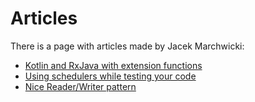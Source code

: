 # Articles

There is a page with articles made by Jacek Marchwicki:

* [Kotlin and RxJava with extension functions](articles/kotlin-and-rxjava-with-extensions-functions.md)
* [Using schedulers while testing your code](articles/using-schedulers-while-testing-your-code.md)
* [Nice Reader/Writer pattern](articles/nice-reader-writer-pattern.md)